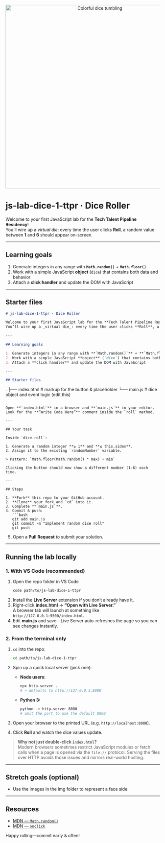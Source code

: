 <p align="center">
  <img src="https://images.unsplash.com/photo-1510270880491-040eb7aadfec?auto=format&fit=crop&w=1200&q=80" alt="Colorful dice tumbling" width="600">
</p>

# js-lab-dice-1-ttpr · Dice Roller

Welcome to your first JavaScript lab for the **Tech Talent Pipeline Residency**!  
You’ll wire up a _virtual die_: every time the user clicks **Roll**, a random value between **1** and **6** should appear on-screen.

---

## Learning goals

1. Generate integers in any range with **`Math.random()`** + **`Math.floor()`**
2. Work with a simple JavaScript **object** (`dice`) that contains both data and behavior
3. Attach a **click handler** and update the DOM with JavaScript

---

## Starter files

```markdown
# js-lab-dice-1-ttpr · Dice Roller

Welcome to your first JavaScript lab for the **Tech Talent Pipeline Residency**!  
You’ll wire up a _virtual die_: every time the user clicks **Roll**, a random value between **1** and **6** should appear on-screen.

---

## Learning goals

1. Generate integers in any range with **`Math.random()`** + **`Math.floor()`**
2. Work with a simple JavaScript **object** (`dice`) that contains both data and behavior
3. Attach a **click handler** and update the DOM with JavaScript

---

## Starter files
```

.
├── index.html # markup for the button & placeholder
└── main.js # dice object and event logic (edit this)

````

Open **`index.html`** in a browser and **`main.js`** in your editor.
Look for the **“Write Code Here”** comment inside the `roll` method.

---

## Your task

Inside `dice.roll`:

1. Generate a random integer **≥ 1** and **≤ this.sides**.
2. Assign it to the existing `randomNumber` variable.

> Pattern: `Math.floor(Math.random() * max) + min`

Clicking the button should now show a different number (1-6) each time.

---

## Steps

1. **Fork** this repo to your GitHub account.
2. **Clone** your fork and `cd` into it.
3. Complete **`main.js`**.
4. Commit & push:
   ```bash
   git add main.js
   git commit -m "Implement random dice roll"
   git push
````

5. Open a **Pull Request** to submit your solution.

---

## Running the lab locally

### 1. With VS Code (recommended)

1. Open the repo folder in VS Code
   ```bash
   code path/to/js-lab-dice-1-ttpr
   ```
2. Install the **Live Server** extension if you don’t already have it.
3. Right-click **index.html** → **“Open with Live Server.”**  
   A browser tab will launch at something like `http://127.0.0.1:5500/index.html`.
4. Edit **main.js** and save—Live Server auto-refreshes the page so you can see changes instantly.

### 2. From the terminal only

1. `cd` into the repo:
   ```bash
   cd path/to/js-lab-dice-1-ttpr
   ```
2. Spin up a quick local server (pick one):

   - **Node users:**
     ```bash
     npx http-server .
     # → defaults to http://127.0.0.1:8080
     ```
   - **Python 3:**
     ```bash
     python -m http.server 8080
     # omit the port to use the default 8000
     ```

3. Open your browser to the printed URL (e.g. `http://localhost:8080`).
4. Click **Roll** and watch the dice values update.

> **Why not just double-click `index.html`?**  
> Modern browsers sometimes restrict JavaScript modules or fetch calls when a page is opened via the `file://` protocol. Serving the files over HTTP avoids those issues and mirrors real-world hosting.

---

## Stretch goals (optional)

- Use the images in the img folder to represent a face side.

---

## Resources

- [MDN — `Math.random()`](https://developer.mozilla.org/en-US/docs/Web/JavaScript/Reference/Global_Objects/Math/random)
- [MDN — `onclick`](https://developer.mozilla.org/en-US/docs/Web/API/GlobalEventHandlers/onclick)

Happy rolling—commit early & often!
